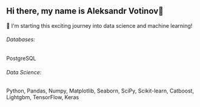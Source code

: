 ## Hi there, my name is Aleksandr Votinov👋

🔭 I'm starting this exciting journey into data science and machine learning!

###### Databases: 
PostgreSQL

###### Data Science: 
Python, Pandas, Numpy, Matplotlib, Seaborn, SciPy, Scikit-learn, Catboost, Lightgbm, TensorFlow, Keras

<!--
**VotinovAlS/VotinovAlS** is a ✨ _special_ ✨ repository because its `README.md` (this file) appears on your GitHub profile.

Here are some ideas to get you started:

- 🔭 I’m currently working on ...
- 🌱 I’m currently learning ...
- 👯 I’m looking to collaborate on ...
- 🤔 I’m looking for help with ...
- 💬 Ask me about ...
- 📫 How to reach me: ...
- 😄 Pronouns: ...
- ⚡ Fun fact: ...
-->
